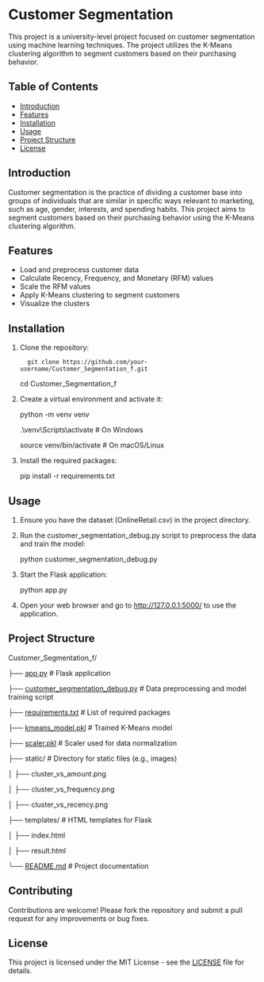 # Customer Segmentation

This project is a university-level project focused on customer segmentation using machine learning techniques. The project utilizes the K-Means clustering algorithm to segment customers based on their purchasing behavior.

## Table of Contents

- [Introduction](#introduction)
- [Features](#features)
- [Installation](#installation)
- [Usage](#usage)
- [Project Structure](#project-structure)
- [License](#license)

## Introduction

Customer segmentation is the practice of dividing a customer base into groups of individuals that are similar in specific ways relevant to marketing, such as age, gender, interests, and spending habits. This project aims to segment customers based on their purchasing behavior using the K-Means clustering algorithm.

## Features

- Load and preprocess customer data
- Calculate Recency, Frequency, and Monetary (RFM) values
- Scale the RFM values
- Apply K-Means clustering to segment customers
- Visualize the clusters

## Installation

1. Clone the repository:
            
         git clone https://github.com/your-username/Customer_Segmentation_f.git

   
    cd Customer_Segmentation_f

2. Create a virtual environment and activate it:


    python -m venv venv

     .\venv\Scripts\activate  # On Windows

     source venv/bin/activate  # On macOS/Linux


3. Install the required packages:

    pip install -r requirements.txt


## Usage

1. Ensure you have the dataset (OnlineRetail.csv) in the project directory.

2. Run the customer_segmentation_debug.py script to preprocess the data and train the model:


    python customer_segmentation_debug.py


3. Start the Flask application:


    python app.py


4. Open your web browser and go to http://127.0.0.1:5000/ to use the application.



## Project Structure


Customer_Segmentation_f/

├── [app.py](http://_vscodecontentref_/1)                      # Flask application 

├── [customer_segmentation_debug.py](http://_vscodecontentref_/2)  # Data preprocessing and model training script

├── [requirements.txt](http://_vscodecontentref_/3)            # List of required packages

├── [kmeans_model.pkl](http://_vscodecontentref_/4)            # Trained K-Means model

├── [scaler.pkl](http://_vscodecontentref_/5)                  # Scaler used for data normalization

├── static/                     # Directory for static files (e.g., images)

│   ├── cluster_vs_amount.png

│   ├── cluster_vs_frequency.png

│   ├── cluster_vs_recency.png

├── templates/                  # HTML templates for Flask

│   ├── index.html


│   ├── result.html


└── [README.md](http://_vscodecontentref_/6)                   # Project documentation


## Contributing

Contributions are welcome! Please fork the repository and submit a pull request for any improvements or bug fixes.


## License

This project is licensed under the MIT License - see the [LICENSE](LICENSE) file for details.